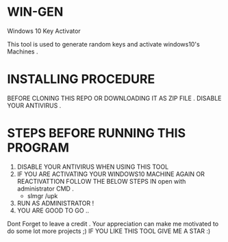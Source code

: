# WIN-GEN
Windows 10 Key Activator

This tool is used to generate random keys and activate windows10's Machines . 

# INSTALLING PROCEDURE 
BEFORE CLONING THIS REPO OR DOWNLOADING IT AS ZIP FILE . DISABLE YOUR ANTIVIRUS .


# STEPS BEFORE RUNNING THIS PROGRAM 

1. DISABLE YOUR ANTIVIRUS WHEN USING THIS TOOL
2. IF YOU ARE ACTIVATING YOUR WINDOWS10 MACHINE AGAIN OR REACTIVATTION FOLLOW THE BELOW STEPS IN open with administrator CMD .
    * slmgr /upk
3. RUN AS ADMINISTRATOR !
3. YOU ARE GOOD TO GO ..


Dont Forget to leave a credit . Your appreciation can make me motivated to do some lot more projects ;)
IF YOU LIKE THIS TOOL GIVE ME A STAR :) 
